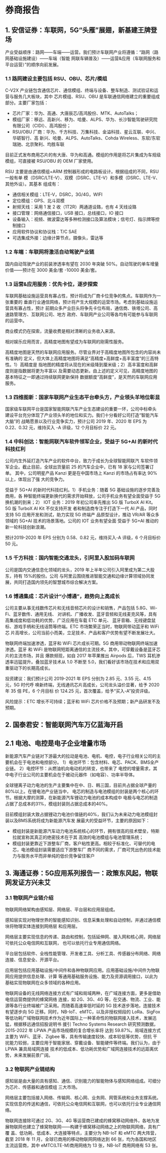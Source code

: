 # 券商报告

## 1. 安信证券：车联网，5G“头雁”展翅，新基建王牌登场

产业受益顺序：路网——车端——运营。我们预计车联网产业将遵循：“路网（路网基础设施建设）——车端（智能
网联车辆普及）——运营&应用（车联网服务和平台运营）”的顺序向前发展。    

### 1.1 路网建设主要包括 RSU、OBU、芯片/模组

C-V2X 产业链包含通信芯片、通信模组、终端与设备、整车制造、测试验证和运营与服务几大板块，其中
芯片模组、RSU、OBU 是车联通信网络建立的重要组成部分。主要厂家包括：    

- 芯片厂家：华为、高通、大唐辰芯/高鸿股份、MTK、AutoTalks；
- 模组厂家：移远、高新兴、移为、哈曼、ALPS、华为、长沙智能驾驶研究院有限公司（CIDI）、高鸿股份；
- RSU/OBU 厂商：华为、千方科技、万集科技、金溢科技、星云互联、中兴、华砺智行、高
新兴、哈曼、ALPS、AutoTalks、Cohda Wireless、东软/东软瑞驰、北京聚利、均胜车联    

目前正式发布商用芯片的有大唐、华为和高通。模组的作用是将芯片集成为车规级模组，可直接被 RSU/OBU
的 OEM 厂家使用。    

RSU 主要是由通信模组+ARM 控制器形成的电路板设计。根据组成的不同，RSU 一般有单
模（DSRC/LTE-V）、双模（DSRC、LTE-V）和多模（DSRC、LTE-V、其他外设）。其基本
组成有：    

- 通信相关模组：LTE-V，DSRC，3G/4G，WIFI
- 定位模组：GPS、北斗双模
- 射频天线：采用 1 发 2 收（1T2R）两通道设臵，也有 4 天线设臵
- 接口管理：网络通信接口，USB 接口，总线接口，IO 接口
- 设备输入：视频、微波雷达等多种检测接口及算法模块；信号灯、指示牌等控制接口
- 应用软件协议和协议栈：T/C SAE
- 可选集成外接：边缘计算节点，摄像头，雷达等

### 1.2 车端：车联网将激活自动驾驶产业链

国内自动驾驶产业的前装渗透率有望在 2030 年突破 50%。自动驾驶的单车增量价值——预计在 3000 美金/套
-10000 美金/套。    

### 1.3 运营&应用服务：优先卡位，逐步探索

车联网基础设施运营具有寡占性，预计将成为厂商卡位竞争的焦点。车联网作为一张重要的
垂直行业通信网络，预计将产生大规模的运营市场。考虑到基础设施运营具有寡占性，预计
前期众多产业巨头将争先卡位布局，通信商、铁塔公司、高速路管理方、互联网公司、地方
政府、车联网产业公司等各均有可能参与车联网的运营中。   

商业模式仍在探索，流量收费是相对清晰的业务收入来源。    

相对娱乐应用而言，高精度地图有望成为车联网的刚需性服务。   

高精度地图是天然的车联网应用服务。尽管业界对于高精度地图所包含的内容尚未有准确的
定义，但大体上高精度地图将满足“高精度+高鲜度+高丰富度”的三高特性。1）高精度是
指地图的精度将从现在的米级降到厘米级；2）高丰富度和高鲜度则是指数据将更为丰富以
及需要动态更新。由上述的定义可见，高精度地图的基本特征之一即通过持续联网更新保持
数据额度“高鲜度”，是天然的车联网应用服务。    

### 1.3 四维图新：国家车联网产业生态平台牵头方，产业领头羊地位彰显

国家级车联网平台是国家智能网联汽车产业生态建设的重要一环，公司中标牵头
建设平台充分体现了产业领头羊的地位和实力。我们十分看好公司打造“智能汽车大脑”的
战略愿景以及行业竞争实力，预计公司 2019 年、2020 年 EPS 为 0.22、0.32 元，维持买入
-A 评级，12 个月目标价 22 元。   

### 1.4 中科创达：智能网联汽车软件领军企业，受益于 5G+AI 的新时代科技红利

公司内生外延打造汽车产业的软件中台，致力于成长为全球智能网联汽
车软件领军企业。截止目前，全球出货量前 25 的汽车企业中，已有 18 家与公司签署订单。
其中，公司明星产品 Kanzi 更是在中国市场上 Kanzi 的市场占有率达 90%以上，体现出了强
大的竞争力。    

受益于 5G+AI 的新时代科技红利。1）手机业务：随着 5G 基础设施的逐步完善及商用，各
种智能终端更新换代的需求开始释放，公司手机业务有望全面受益于 5G 换机潮的到来；2）
IOT 业务：2019 年初公司率先推出 5G 版 TurboX AI Kit。5G 版 TurboX AI Kit 不仅支持开发
者和制造商专注于打造下一代 AI 产品，同时支持 5G 应用开发和测试，助力实现 5G 终端产
品原型设计，推动 VR/AR 等众多领域的 5G+AI 技术的场景落地。公司的 IOT 业务有望全面
受益于 5G+AI 推动的新一轮科技创新浪潮。    

预计2019-2020 年 EPS 分别为 0.58、0.82 元，维持买入-A 评级，6 个月目标价 50 元。    

### 1.5 千方科技：国内智能交通龙头，引阿里入股加码车联网

公司是国内交通信息化领域的龙头，2019 年上半年公司引入阿里成为第二大股东，持有 15%的股份。公司
与阿里云围绕推进智能交通和边缘计算领域协同发展，共同打造国内领先的智慧城市综合解决方案。   

### 1.6 博通集成：芯片设计“小博通”，趋势向上高成长

公司主要从事无线数传芯片和无线音频芯片的设计和销售，产品包括 5.8G、Wi-Fi、蓝牙数传、通用无线、
对讲机、广播收发、蓝牙音频和无线麦克风等，具有高集成度和低功耗的优势，广泛应用在车载 ETC 单元、
蓝牙音箱、无线键盘鼠标、游戏手柄和无线话筒等终端。ETC 市场繁荣正当时，物联网带动蓝牙和 WiFi 芯
片高增长，公司当前小而美，立足技术、产品和客户优势有望不断发展壮大。    

物联网终端加速渗透，蓝牙和 WiFi 芯片成长可期。5G 商用带动物联网终端加速渗透。蓝牙
和 WiFi 是物联网短距离通信的主流技术。其中，可穿戴设备是蓝牙芯片的主流市场，并且
爆款频现，如自 2017 年苹果推出 Airpods 后，TWS 耳机渗透率迅猛提升。叠加蓝牙技术从
1.0 不断至 5.0，我们看好该市场在技术和应用双重驱动下的长期高成长。    

投资建议：我们预计公司 2019-2021 年 EPS 分别为 2.85 元、3.55 元、4.15 元，5G 时代呼
唤新终端，无线通讯芯片高成长，公司龙头溢价显著，给予 2020 年 35 倍 PE，6 个月目标
价 124.25 元，首次覆盖，给予“买入-A”投资评级。    

风险提示：ETC 增长不可持续；蓝牙和 WiFi 芯片价格不及预期；新产品研发不及预期。   

## 2. 国泰君安：智能联网汽车万亿蓝海开启

## 2.1 电池、电控是电子企业增量市场

新能源汽车产业链对下游最大的拉动是电池、电机、电控，电子行业相关公司的主要机会在于电池和电控部分。
1）电池环节：包含材料、电芯、PACK、BMS全产业链。 2）电控环节：从燃油机向电动机的转变，也带来了
电控的增量需求，其中电子行业公司的主要机会在于被动元器件（如电容）、功率半导体。    

全球锂离子动力电池的生产主要集中在中、日、韩三国，目前共占据全球产量的80%以上。在锂电池产业链当中，
电芯的制造与电池模组的封装是两个核心的环节。根据大摩的测算，在新能源汽车锂动力电池的成本构成中
电极与电芯的制造占据了总成本的31%，模组封装则占据总成本的40%。    

目前模组封装大致占据锂动力电池价值链的40%，我们认为未来动力电池模组封装以及BMS系统将成为新能源汽车发
展最大的受益环节，主要的原因如下：    

- 模组封装是新能源汽车动力电池系统核心的环节，拥有很高的技术壁垒，特斯拉就宣称其真正的绝密技术在于其
高效的电池模组与电池管理系统；
- 模组封装更靠近下游整车厂商，客户粘性更高。相较于标准化、可替代的电芯，电池模组封装需要适应下游整车厂
商不同的需求，厂商可凭出色的技术能力与服务水平而非单纯的低价竞争留住客户

## 3. 海通证券：5G应用系列报告一：政策东风起，物联网发证方兴未艾

### 3.1 物联网产业链介绍

物联网网络架构由感知层、网络层、平台层和应用层组成。   

感知层实现对物理世界的智能感知识别、信息采集处理和自动控制，并通过通信模块将物理实体连接到网络层
和应用层。    

网络层主要实现信息的传递、路由和控制，包括延伸网、接入网和核心网，网络层可依托公众电信网和互联网，
也可以依托行业专用通信网络。   

平台层包括软件、全栈性能管理、开发者工具、分析工具、传感器分布网络、网络连接、信息安全、开源平台。    

应用层包括应用基础设施/中间件和各种物联网应用。应用基础设施/中间件为物联网应用提供信息处理、计算
等通用基础服务设施、能力及资源调用接口，以此为基础实现物联网在众多领域的各种应用。    

物联网设备的无线网络连接方式有广域和局域两种，在广域连接方面，更多是借助电信运营商提供的蜂窝网络
连接，如 2G、3G、4G 等，在交通、物流、工业、能源等各行业终端被广泛采用。而随着高速率低时延的 5G
技术逐步落地，连接技术有望逐步向 5G 迁移。同时，NB-IoT、eMTC，以及非授权频段的 LoRa、SigFox
等低功耗广域物联网技术作为近年国际上一种革命性的物联网接入技术，发展迅猛，根据移远通信招股说明书
援引 Techno Systems Research 研究预测数据，2015-2022 年 LPWA 产品市场规模的复合增长率将
达到 59.87%。局域连接方式主要为 WiFi、蓝牙、Zigbee 等，具有传输速度较快、成本较低等优势，但抗
干扰能力较弱，主要应用于智能家居、穿戴设备、智能硬件等终端。我们认为，由于 LPWA 兼具局域网连接
技术的低成本、低功耗优势和广域网连接技术的远距离优势，未来发展前景广阔。   

### 3.2 物联网产业链结构

感知层是由大量的具有感知、通信、识别能力的智能物体与感知网络组成。可细分为芯片、传感器和通信模组
三大市场。     

网络层主要包括接入网络、传输网、核心网、业务网、网管系统和业务支撑系统。
实现信息的传送和通信，可依托公众电信网和互联网，也可以依托行业专业通信网络。    

物联网连接除可通过 2G、3G、4G 等运营商已建成的蜂窝移动网络外，各地为发
展物联网也建立了蜂窝物联网——构建于蜂窝移动网络之上的物联网网络，具有广覆
盖、低功耗、低成本、大连接等特点，主要分为 NB-IoT 和 eMTC 两大阵营，截至 2018
年 11 月，全球已商用的移动物联网网络达到 66 张，均为各国和地区主流运营商，其中
eMTC(LTE-M)商用网络为 13 张，NB-IoT 商用网络有 53 张。    


